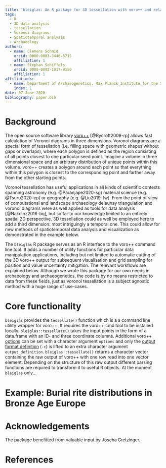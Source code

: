 ```yaml
---
title: 'bleiglas: An R package for 3D tessellation with voro++ and related analysis operations'
tags:
  - R
  - 3D data analysis
  - tessellation
  - Voronoi diagrams
  - Spatiotemporal analysis
  - Archaeology
authors:
  - name: Clemens Schmid
    orcid: 0000-0003-3448-5715
    affiliation: 1
  - name: Stephan Schiffels
    orcid: 0000-0002-1017-9150
    affiliation: 1
affiliations:
  - name: Department of Archaeogenetics, Max Planck Institute for the Science of Human History, Kahlaische Strasse 10, 07745 Jena, Germany
    index: 1
date: 07 June 2020
bibliography: paper.bib
---
```


# Background

The open source software library [voro++](http://math.lbl.gov/voro++) [@Rycroft2009-rp] allows fast calculation of Voronoi diagrams in three dimensions. Voronoi diagrams are a special form of tessellation (i.e. filling space with geometric shapes without gaps or overlaps), where each polygon is defined as the region consisting of all points closest to one particular seed point. Imagine a volume in three dimensional space and an arbitrary distribution of unique points within this volume. voro++ creates a polygon around each point so that everything within this polygon is closest to the corresponding point and farther away from the other starting points.

Voronoi tessellation has useful applications in all kinds of scientific contexts spanning astronomy (e.g. @Paranjape2020-sg) material science (e.g. @Tsuru2020-ep) or geography (e.g. @Liu2019-fw). From the point of view of computational and landscape archaeology delaunay triangulation and voronoi diagrams were as well applied as tools for data analysis [@Nakoinz2016-bq], but so far to our knowledge limited to an entirely spatial 2D perspective. 3D tessellation could as well be employed here to add a third dimension: most intriguingly a temporal one. This could allow for new methods of spatiotemporal data analysis and visualization as demonstrated in the example below.

The ``bleiglas`` R package serves as an R interface to the voro++ command line tool. It adds a number of utility functions for particular data manipulation applications, including but not limited to automatic cutting of the 3D voro++ output for subsequent visualisation and grid sampling for position and value uncertainty mitigation. The relevant workflows are explained below. Although we wrote this package for our own needs in archaeology and archaeogenetics, the code is by no means restricted to data from these fields, just as voronoi tessellation is a subject agnostic method with a huge range of use-cases.

# Core functionality

``bleiglas`` provides the `tessellate()` function which is a a command line utility wrapper for voro++. It requires the voro++ cmd tool to be installed locally. `bleiglas::tessellate()` takes the input points in the form of a data.frame with an ID- and three coordinate columns. Additional voro++ [options](http://math.lbl.gov/voro++/doc/cmd.html) can be set with a character argument `options` and only the [output format definition](http://math.lbl.gov/voro++/doc/custom.html) (`-c`) is lifted to an extra character argument `output_definition`. `bleiglas::tessellate()` returns a character vector containing the raw output of voro++ with one row read into one vector element. Depending on the structure of this raw output different parsing functions are required to transform it to useful R objects. At the moment ``bleiglas`` only...

# Example: Burial rite distributions in Bronze Age Europe

# Acknowledgements

The package benefitted from valuable input by Joscha Gretzinger.

# References
